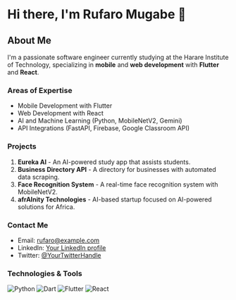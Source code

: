 # Hi there, I'm Rufaro Mugabe 👋

## About Me
I'm a passionate software engineer currently studying at the Harare Institute of Technology, specializing in **mobile** and **web development** with **Flutter** and **React**.

### Areas of Expertise
- Mobile Development with Flutter
- Web Development with React
- AI and Machine Learning (Python, MobileNetV2, Gemini)
- API Integrations (FastAPI, Firebase, Google Classroom API)

### Projects
1. **Eureka AI** - An AI-powered study app that assists students.
2. **Business Directory API** - A directory for businesses with automated data scraping.
3. **Face Recognition System** - A real-time face recognition system with MobileNetV2.
4. **afrAInity Technologies** - AI-based startup focused on AI-powered solutions for Africa.

### Contact Me
- Email: rufaro@example.com
- LinkedIn: [Your LinkedIn profile](https://www.linkedin.com)
- Twitter: [@YourTwitterHandle](https://twitter.com)

### Technologies & Tools
![Python](https://img.shields.io/badge/-Python-black?style=flat-square&logo=python)
![Dart](https://img.shields.io/badge/-Dart-blue?style=flat-square&logo=dart)
![Flutter](https://img.shields.io/badge/-Flutter-blue?style=flat-square&logo=flutter)
![React](https://img.shields.io/badge/-React-black?style=flat-square&logo=react)
